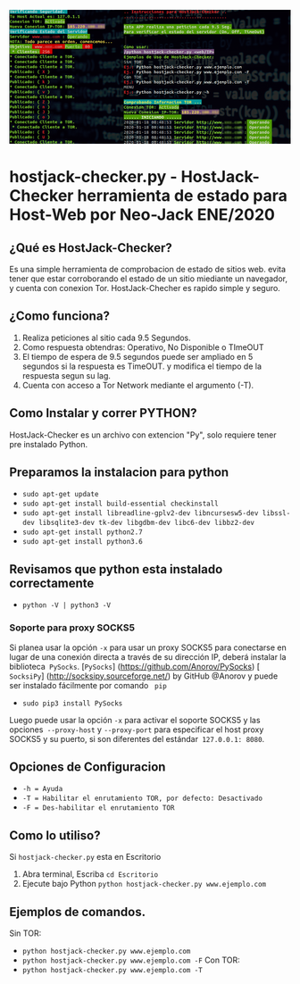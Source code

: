 ![alt text](https://raw.githubusercontent.com/neo-jack-official/FastJack/master/img/vista01.png)
# hostjack-checker.py - HostJack-Checker herramienta de estado para Host-Web por Neo-Jack ENE/2020

## ¿Qué es HostJack-Checker?
Es una simple herramienta de comprobacion de estado de sitios web.
evita tener que estar corroborando el estado de un sitio miediante un navegador, y cuenta con conexion Tor.
HostJack-Checher es rapido simple y seguro.


## ¿Como funciona?
1. Realiza peticiones al sitio cada 9.5 Segundos.
2. Como respuesta obtendras: Operativo, No Disponible o TImeOUT
3. El tiempo de espera de 9.5 segundos puede ser ampliado en 5 segundos si la respuesta es TimeOUT. y modifica el tiempo de la respuesta segun su lag.
4. Cuenta con acceso a Tor Network mediante el argumento (-T).


## Como Instalar y correr PYTHON?

HostJack-Checker es un archivo con extencion "Py", solo requiere tener pre instalado Python.

## Preparamos la instalacion para python

* `sudo apt-get update`
* `sudo apt-get install build-essential checkinstall`
* `sudo apt-get install libreadline-gplv2-dev libncursesw5-dev libssl-dev libsqlite3-dev tk-dev libgdbm-dev libc6-dev libbz2-dev`
* `sudo apt-get install python2.7`
* `sudo apt-get install python3.6`

## Revisamos que python esta instalado correctamente

* `python -V | python3 -V`


### Soporte para proxy SOCKS5

Si planea usar la opción `-x` para usar un proxy SOCKS5 para conectarse en lugar de una conexión directa a través de su dirección IP, deberá instalar la biblioteca` PySocks`.
 [`PySocks`] (https://github.com/Anorov/PySocks)
 [` SocksiPy`] (http://socksipy.sourceforge.net/) by GitHub @Anorov y puede ser instalado fácilmente por comando ` pip` 

* `sudo pip3 install PySocks`

Luego puede usar la opción `-x` para activar el soporte SOCKS5 y las opciones` --proxy-host` y `--proxy-port` para especificar el host proxy SOCKS5 y su puerto, si son diferentes del estándar` 127.0.0.1: 8080`.

## Opciones de Configuracion

* `-h = Ayuda`
* `-T = Habilitar el enrutamiento TOR, por defecto: Desactivado`
* `-F = Des-habilitar el enrutamiento TOR`

## Como lo utiliso?

Si `hostjack-checker.py` esta en Escritorio
1) Abra terminal, Escriba `cd Escritorio`
2) Ejecute bajo Python `python hostjack-checker.py www.ejemplo.com`

## Ejemplos de comandos.

  Sin TOR:
* `python hostjack-checker.py www.ejemplo.com`
* `python hostjack-checker.py www.ejemplo.com -F`
  Con TOR:
* `python hostjack-checker.py www.ejemplo.com -T`


